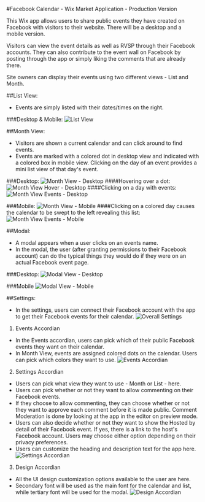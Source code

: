 #Facebook Calendar - Wix Market Application - Production Version

This Wix app allows users to share public events they have created on Facebook with visitors to their website. There will be a desktop and a mobile version. 

Visitors can view the event details as well as RVSP through their Facebook accounts. They can also contribute to the event wall on Facebook by posting through the app or simply liking the comments that are already there.

Site owners can display their events using two different views - List and Month.

##List View:
- Events are simply listed with their dates/times on the right.

###Desktop & Mobile: 
![List View](https://www.github.com/jeffreywix/fb-cal-tpa/raw/master/wireframes/ListView.gif "List View")

##Month View:
- Visitors are shown a current calendar and can click around to find events.
- Events are marked with a colored dot in desktop view and indicated with a colored box in mobile view. Clicking on the day of an event provides a mini list view of that day's event.

###Desktop:
![Month View - Desktop](https://www.github.com/jeffreywix/fb-cal-tpa/raw/master/wireframes/DesktopMonthView.gif "Month View - Desktop")
####Hovering over a dot:
![Month View Hover - Desktop](http://www.github.com/jeffreywix/fb-cal-tpa/raw/master/wireframes/DesktopMonthViewHover.gif "Month View Hover - Desktop")
####Clicking on a day with events:
![Month View Events - Desktop](http://www.github.com/jeffreywix/fb-cal-tpa/raw/master/wireframes/DesktopMonthViewEvents.gif "Month View Events - Desktop")

###Mobile:
![Month View - Mobile](http://www.github.com/jeffreywix/fb-cal-tpa/raw/master/wireframes/MobileMonthView.gif "Month View - Mobile")
####Clicking on a colored day causes the calendar to be swept to the left revealing this list:
![Month View Events - Mobile](http://www.github.com/jeffreywix/fb-cal-tpa/raw/master/wireframes/MobileMonthViewEvents.gif "Month View Events - Mobile")


##Modal:
- A modal appears when a user clicks on an events name.
- In the modal, the user (after granting permissions to their Facebook account) can do the typical things they would do if they were on an actual Facebook event page.

###Desktop:
![Modal View - Desktop](https://www.github.com/jeffreywix/fb-cal-tpa/raw/master/wireframes/DesktopModal.gif "Modal View - Desktop")

###Mobile
![Modal View - Mobile](https://www.github.com/jeffreywix/fb-cal-tpa/raw/master/wireframes/MobileModal.gif "Modal View - Mobile")

##Settings:
- In the settings, users can connect their Facebook account with the app to get their Facebook events for their calendar.
![Overall Settings](https://www.github.com/jeffreywix/fb-cal-tpa/raw/master/wireframes/SettingsOverall.png "Overall Settings")

1. Events Accordian
  - In the Events accordian, users can pick which of their public Facebook events they want on their calendar.
  - In Month View, events are assigned colored dots on the calendar. Users can pick which colors they want to use.
![Events Accordian](https://www.github.com/jeffreywix/fb-cal-tpa/raw/master/wireframes/SettingsEvents.png "Events Accordian")

2. Settings Accordian
  - Users can pick what view they want to use - Month or List - here.
  - Users can pick whether or not they want to allow commenting on their Facebook events.
  - If they choose to allow commenting, they can choose whether or not they want to approve each comment before it is made public. Comment Moderation is done by looking at the app in the editor on preview mode.
  - Users can also decide whether or not they want to show the Hosted by detail of their Facebook event. If yes, there is a link to the host's Facebook account. Users may choose either option depending on their privacy preferences.
  - Users can customize the heading and description text for the app here.
![Settings Accordian](https://www.github.com/jeffreywix/fb-cal-tpa/raw/master/wireframes/SettingsSettings.png "Settings Accordian")

3. Design Accordian
  - All the UI design customization options available to the user are here.
  - Secondary font will be used as the main font for the calendar and list, while tertiary font will be used for the modal.
![Design Accordian](https://www.github.com/jeffreywix/fb-cal-tpa/raw/master/wireframes/SettingsDesign.png "Design Accordian")
